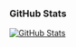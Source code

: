 <!--![header](https://capsule-render.vercel.app/api?type=Waving&color=1E1E1E&height=250&section=header&text=Junseo's%20Github&fontColor=C9D1D9&fontSize=60&fontAlignY=30&desc=Android%20Developer&descSize=25&descAlignY=50&descAlign=60&descColor=8CA0B3) -->

<h3>GitHub Stats</h3>
<a href="https://github.com/anuraghazra/github-readme-stats">
  <img src="https://github-readme-stats.vercel.app/api?username=Junseo0324&count_private=true&show_icons=true&bg_color=1E1E1E&title_color=C9D1D9&text_color=ADB6C4&icon_color=8CA0B3&border_color=30363D&hide_border=false" alt="GitHub Stats">
</a> 

<!--
**Junseo0324/Junseo0324** is a ✨ _special_ ✨ repository because its `README.md` (this file) appears on your GitHub profile.

Here are some ideas to get you started:

- 🔭 I’m currently working on ...
- 🌱 I’m currently learning ...
- 👯 I’m looking to collaborate on ...
- 🤔 I’m looking for help with ...
- 💬 Ask me about ...
- 📫 How to reach me: ...
- 😄 Pronouns: ...
- ⚡ Fun fact: ...
-->
